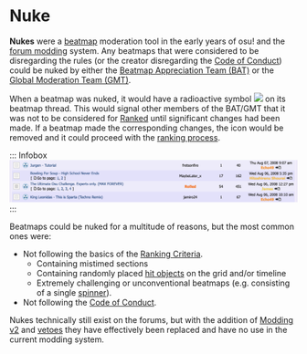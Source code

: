 # Nuke

**Nukes** were a [beatmap](/wiki/Beatmap) moderation tool in the early years of osu! and the [forum modding](/wiki/Modding/Forum_modding) system. Any beatmaps that were considered to be disregarding the rules (or the creator disregarding the [Code of Conduct](/wiki/Rules/Code_of_Conduct_for_Modding_and_Mapping)) could be nuked by either the [Beatmap Appreciation Team (BAT)](/wiki/Modding/Beatmap_Appreciation_Team) or the [Global Moderation Team (GMT)](/wiki/People/The_Team/Global_Moderation_Team).

When a beatmap was nuked, it would have a radioactive symbol ![](/wiki/shared/icon/nuke.gif) on its beatmap thread. This would signal other members of the BAT/GMT that it was not to be considered for [Ranked](/wiki/Beatmap_ranking_procedure#ranked) until significant changes had been made. If a beatmap made the corresponding changes, the icon would be removed and it could proceed with the [ranking process](/wiki/Beatmap_ranking_procedure).

::: Infobox
![](img/forum-listing-nuke.png "Nuked beatmaps and their threads in the Graveyard subforum")
:::

Beatmaps could be nuked for a multitude of reasons, but the most common ones were:

- Not following the basics of the [Ranking Criteria](/wiki/Ranking_Criteria).
  - Containing mistimed sections
  - Containing randomly placed [hit objects](/wiki/Hit_object) on the grid and/or timeline
  - Extremely challenging or unconventional beatmaps (e.g. consisting of a single [spinner](/wiki/Hit_object/Spinner)).
- Not following the [Code of Conduct](/wiki/Rules/Code_of_Conduct_for_Modding_and_Mapping).

Nukes technically still exist on the forums, but with the addition of [Modding v2](/wiki/Beatmap_Discussion) and [vetoes](/wiki/People/The_Team/Beatmap_Nominators/Beatmap_Veto) they have effectively been replaced and have no use in the current modding system.
